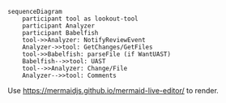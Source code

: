 ```
sequenceDiagram
    participant tool as lookout-tool
    participant Analyzer
    participant Babelfish
    tool->>Analyzer: NotifyReviewEvent
    Analyzer->>tool: GetChanges/GetFiles
    tool->>Babelfish: parseFile (if WantUAST)
    Babelfish-->>tool: UAST
    tool-->>Analyzer: Change/File
    Analyzer-->>tool: Comments

```

Use https://mermaidjs.github.io/mermaid-live-editor/ to render.

